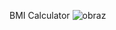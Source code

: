 BMI Calculator
![obraz](https://user-images.githubusercontent.com/56191739/225781164-d9301e49-2670-4cfd-a49f-f7d071714f40.png)
